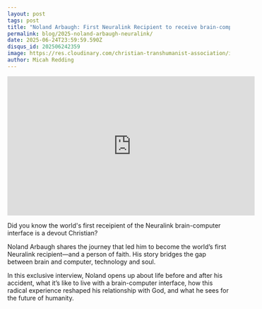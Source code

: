 ```yaml
---
layout: post
tags: post
title: "Noland Arbaugh: First Neuralink Recipient to receive brain-computer interface"
permalink: blog/2025-noland-arbaugh-neuralink/
date: 2025-06-24T23:59:59.590Z
disqus_id: 202506242359
image: https://res.cloudinary.com/christian-transhumanist-association/image/upload/v1751292628/noland-arbaugh-1.png
author: Micah Redding
---
```


<iframe width="560" height="315" src="https://www.youtube.com/embed/xw2Y258hCpU?si=qcgTrOXVSD1XvzmB" title="YouTube video player" frameborder="0" allow="accelerometer; autoplay; clipboard-write; encrypted-media; gyroscope; picture-in-picture; web-share" referrerpolicy="strict-origin-when-cross-origin" allowfullscreen></iframe>

Did you know the world's first receipient of the Neuralink brain-computer interface is a devout Christian?

Noland Arbaugh shares the journey that led him to become the world’s first Neuralink recipient—and a person of faith. His story bridges the gap between brain and computer, technology and soul.

In this exclusive interview, Noland opens up about life before and after his accident, what it’s like to live with a brain-computer interface, how this radical experience reshaped his relationship with God, and what he sees for the future of humanity.
